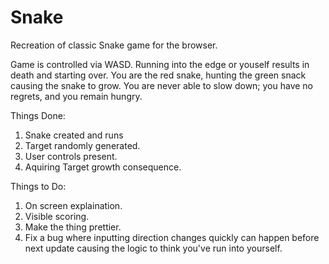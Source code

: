 # Snake
Recreation of classic Snake game for the browser.

Game is controlled via WASD.  Running into the edge or youself results in death and starting over.  You are the red snake, hunting the green snack causing the snake to grow. You are never able to slow down; you have no regrets, and you remain hungry.

Things Done:
1)  Snake created and runs
2)  Target randomly generated.
3)  User controls present.
4)  Aquiring Target growth consequence.

Things to Do:
1)  On screen explaination.
2)  Visible scoring.
3)  Make the thing prettier.
4)  Fix a bug where inputting direction changes quickly can happen before next update causing the logic to think you've run into yourself.
